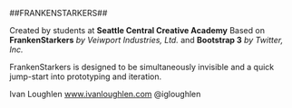 ##FRANKENSTARKERS##

Created by students at **Seattle Central Creative Academy**
Based on **FrankenStarkers** *by Veiwport Industries, Ltd.*
and **Bootstrap 3** *by Twitter, Inc.*

FrankenStarkers is designed to be simultaneously invisible and a quick jump-start into prototyping and iteration.

Ivan Loughlen
www.ivanloughlen.com
@igloughlen